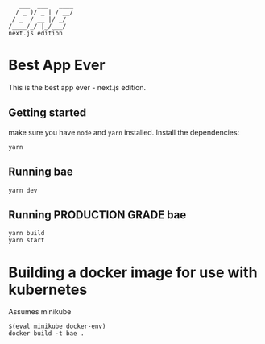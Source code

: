 ```
   ___  ___   ____
  / _ )/ _ | / __/
 / _  / __ |/ _/
/____/_/ |_/___/
next.js edition
```

# Best App Ever

This is the best app ever - next.js edition.

## Getting started

make sure you have `node` and `yarn` installed. Install the dependencies:

```
yarn
```

## Running bae

```
yarn dev
```

## Running PRODUCTION GRADE bae

```
yarn build
yarn start
```

# Building a docker image for use with kubernetes

Assumes minikube

```
$(eval minikube docker-env)
docker build -t bae .
```
